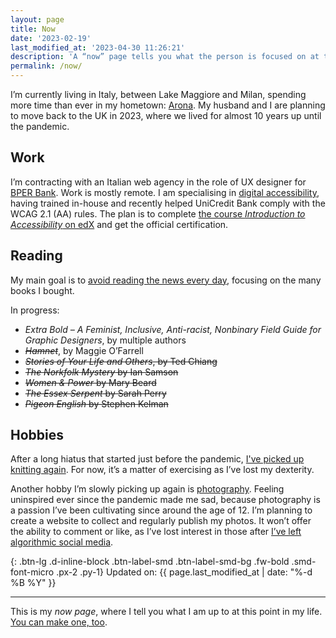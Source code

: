 ```yaml
---
layout: page
title: Now
date: '2023-02-19'
last_modified_at: '2023-04-30 11:26:21'
description: 'A “now” page tells you what the person is focused on at this point in their life.'
permalink: /now/
---
```

I’m currently living in Italy, between Lake Maggiore and Milan, spending more time than ever in my hometown: [Arona](https://silviamaggidesign.com/tag/arona/ "View posts tagged 'Arona'"). My husband and I are planning to move back to the UK in 2023, where we lived for almost 10 years up until the pandemic.

## Work

I’m contracting with an Italian web agency in the role of UX designer for <a href="https://www.bper.it/">BPER Bank</a>. Work is mostly remote. I am specialising in [digital accessibility](https://silviamaggidesign.com/category/accessibility/ "View posts under the 'accessibility' category"), having trained in-house and recently helped UniCredit Bank comply with the WCAG 2.1 (AA) rules. The plan is to complete <a href="https://www.edx.org/course/web-accessibility-introduction">the course <em>Introduction to Accessibility</em> on edX</a> and get the official certification.

## Reading

My main goal is to <a href="https://silviamaggidesign.com/notes/note-about-news-consumption/" title="read a brief note about news consumption">avoid reading the news every day</a>, focusing on the many books I bought.

In progress:

- _Extra Bold – A Feminist, Inclusive, Anti-racist, Nonbinary Field Guide for Graphic Designers_, by multiple authors
- ~~_Hamnet_~~, by Maggie O’Farrell
- ~~_Stories of Your Life and Others_, by Ted Chiang~~
- ~~_The Norkfolk Mystery_ by Ian Samson~~
- ~~_Women & Power_ by Mary Beard~~
- ~~_The Essex Serpent_ by Sarah Perry~~
- ~~_Pigeon English_ by Stephen Kelman~~


## Hobbies

After a long hiatus that started just before the pandemic, [I've picked up knitting again](https://silviamaggidesign.com/personal/back-to-knitting/). For now, it’s a matter of exercising as I’ve lost my dexterity.

Another hobby I’m slowly picking up again is [photography](https://silviamaggidesign.com/category/photography/ "View all posts under the 'photography' category"). Feeling uninspired ever since the pandemic made me sad, because photography is a passion I’ve been cultivating since around the age of 12. I’m planning to create a website to collect and regularly publish my photos. It won’t offer the ability to comment or like, as I’ve lost interest in those after [I’ve left algorithmic social media](https://silviamaggidesign.com/personal/life-off-social-media/ "read what happened when I left social media").

{: .btn-lg .d-inline-block .btn-label-smd .btn-label-smd-bg .fw-bold .smd-font-micro .px-2 .py-1}
Updated on: {{ page.last_modified_at | date: "%-d %B %Y" }}

---
This is my *now page*, where I tell you what I am up to at this point in my life. [You can make one, too](https://nownownow.com/about).